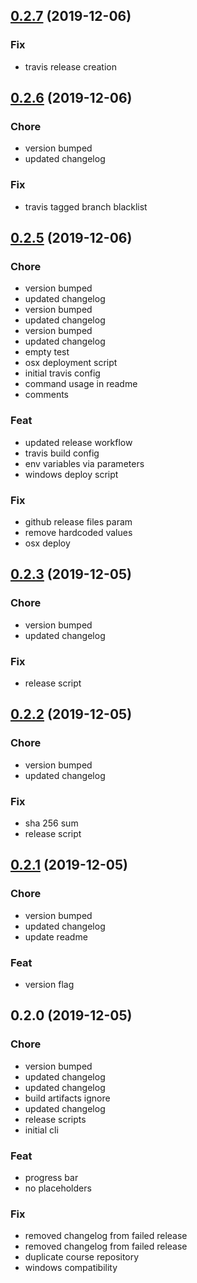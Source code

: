 
<a name="0.2.7"></a>
## [0.2.7](https://github.com/ajdnik/decrypo/compare/0.2.6...0.2.7) (2019-12-06)

### Fix

* travis release creation


<a name="0.2.6"></a>
## [0.2.6](https://github.com/ajdnik/decrypo/compare/0.2.5...0.2.6) (2019-12-06)

### Chore

* version bumped
* updated changelog

### Fix

* travis tagged branch blacklist


<a name="0.2.5"></a>
## [0.2.5](https://github.com/ajdnik/decrypo/compare/0.2.3...0.2.5) (2019-12-06)

### Chore

* version bumped
* updated changelog
* version bumped
* updated changelog
* version bumped
* updated changelog
* empty test
* osx deployment script
* initial travis config
* command usage in readme
* comments

### Feat

* updated release workflow
* travis build config
* env variables via parameters
* windows deploy script

### Fix

* github release files param
* remove hardcoded values
* osx deploy


<a name="0.2.3"></a>
## [0.2.3](https://github.com/ajdnik/decrypo/compare/0.2.2...0.2.3) (2019-12-05)

### Chore

* version bumped
* updated changelog

### Fix

* release script


<a name="0.2.2"></a>
## [0.2.2](https://github.com/ajdnik/decrypo/compare/0.2.1...0.2.2) (2019-12-05)

### Chore

* version bumped
* updated changelog

### Fix

* sha 256 sum
* release script


<a name="0.2.1"></a>
## [0.2.1](https://github.com/ajdnik/decrypo/compare/0.2.0...0.2.1) (2019-12-05)

### Chore

* version bumped
* updated changelog
* update readme

### Feat

* version flag


<a name="0.2.0"></a>
## 0.2.0 (2019-12-05)

### Chore

* version bumped
* updated changelog
* updated changelog
* build artifacts ignore
* updated changelog
* release scripts
* initial cli

### Feat

* progress bar
* no placeholders

### Fix

* removed changelog from failed release
* removed changelog from failed release
* duplicate course repository
* windows compatibility

